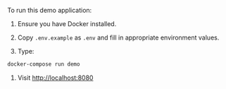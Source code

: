 To run this demo application:

1. Ensure you have Docker installed.

1. Copy `.env.example` as `.env` and fill in appropriate environment values.

1. Type:

```sh
docker-compose run demo
```

1. Visit [http://localhost:8080](http://localhost:8080)